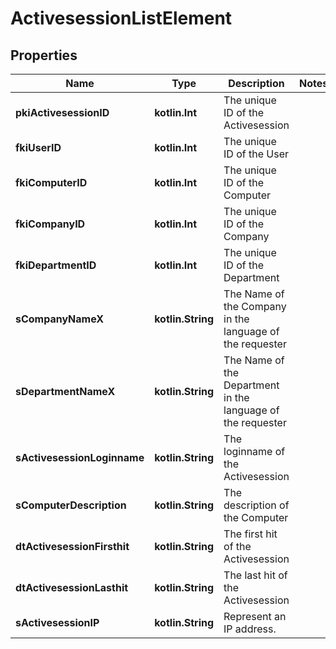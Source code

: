 
# ActivesessionListElement

## Properties
Name | Type | Description | Notes
------------ | ------------- | ------------- | -------------
**pkiActivesessionID** | **kotlin.Int** | The unique ID of the Activesession | 
**fkiUserID** | **kotlin.Int** | The unique ID of the User | 
**fkiComputerID** | **kotlin.Int** | The unique ID of the Computer | 
**fkiCompanyID** | **kotlin.Int** | The unique ID of the Company | 
**fkiDepartmentID** | **kotlin.Int** | The unique ID of the Department | 
**sCompanyNameX** | **kotlin.String** | The Name of the Company in the language of the requester | 
**sDepartmentNameX** | **kotlin.String** | The Name of the Department in the language of the requester | 
**sActivesessionLoginname** | **kotlin.String** | The loginname of the Activesession | 
**sComputerDescription** | **kotlin.String** | The description of the Computer | 
**dtActivesessionFirsthit** | **kotlin.String** | The first hit of the Activesession | 
**dtActivesessionLasthit** | **kotlin.String** | The last hit of the Activesession | 
**sActivesessionIP** | **kotlin.String** | Represent an IP address. | 



